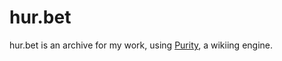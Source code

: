 # hur.bet
hur.bet is an archive for my work, using [Purity](https://github.com/v-exec/Purity), a wikiing engine.
